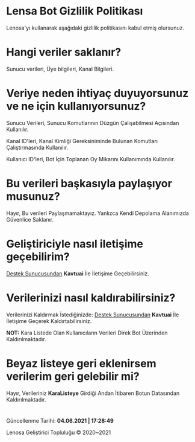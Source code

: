 # Lensa Bot Gizlilik Politikası

Lenosa'yı kullanarak aşağıdaki gizlilik politikasını kabul etmiş olursunuz.

# Hangi veriler saklanır?

Sunucu verileri, Üye bilgileri, Kanal Bilgileri.

# Veriye neden ihtiyaç duyuyorsunuz ve ne için kullanıyorsunuz?

Sunucu Verileri, Sunucu Komutlarının Düzgün Çalışabilmesi Açısından Kullanılır.

Kanal ID'leri, Kanal Kimliği Gereksiniminde Bulunan Komutları Çalıştırmasında Kullanılır.

Kullanıcı ID'leri, Bot İçin Toplanan Oy Mikarını Kullanımında Kullanılır.

# Bu verileri başkasıyla paylaşıyor musunuz?

Hayır, Bu verileri Paylaşmamaktayız. Yanlızca Kendi Depolama Alanımızda Güvenlice Saklanır.

# Geliştiriciyle nasıl iletişime geçebilirim?

[Destek Sunucusundan](https://discord.gg/sUuYCJzh5b) **Kavtuai** İle İletişime Geçebilirsiniz.

# Verilerinizi nasıl kaldırabilirsiniz?

Verilerinizi Kaldırmak İstediğinizde: [Destek Sunucusundan](https://discord.gg/sUuYCJzh5b) **Kavtuai** İle İletişime Geçerek Kaldırtabilirsiniz.

**NOT:** Kara Listede Olan Kullanıcıların Verileri Direk Bot Üzerinden Kaldırılmaktadır.

# Beyaz listeye geri eklenirsem verilerim geri gelebilir mi?
Hayır, Verileriniz __KaraListeye__ Girdiği Andan İtibaren Botun Datasından Kaldırılmaktadır.
#

Güncellenme Tarihi: **04.06.2021 | 17:28:49**

Lenosa Geliştirici Topluluğu © 2020~2021
